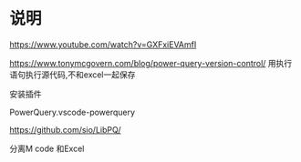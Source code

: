 # 说明

https://www.youtube.com/watch?v=GXFxiEVAmfI

https://www.tonymcgovern.com/blog/power-query-version-control/
用执行语句执行源代码,不和excel一起保存


安装插件

PowerQuery.vscode-powerquery


https://github.com/sio/LibPQ/

分离M code 和Excel